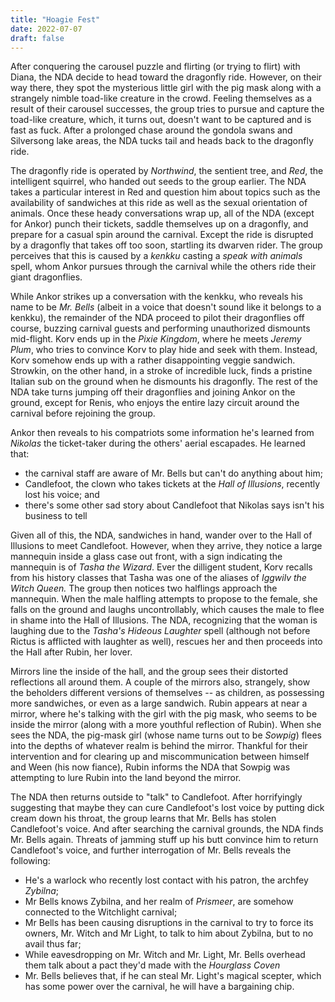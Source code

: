 ```yaml
---
title: "Hoagie Fest"
date: 2022-07-07
draft: false
---
```


After conquering the carousel puzzle and flirting (or trying to flirt) with Diana, the NDA decide to head toward the dragonfly ride. However, on their way there, they spot the mysterious little girl with the pig mask along with a strangely nimble toad-like creature in the crowd. Feeling themselves as a result of their carousel successes, the group tries to pursue and capture the toad-like creature, which, it turns out, doesn't want to be captured and is fast as fuck. After a prolonged chase around the gondola swans and Silversong lake areas, the NDA tucks tail and heads back to the dragonfly ride.

The dragonfly ride is operated by *Northwind*, the sentient tree, and *Red*, the intelligent squirrel, who handed out seeds to the group earlier. The NDA takes a particular interest in Red and question him about topics such as the availability of sandwiches at this ride as well as the sexual orientation of animals. Once these heady conversations wrap up, all of the NDA (except for Ankor) punch their tickets, saddle themselves up on a dragonfly, and prepare for a casual spin around the carnival. Except the ride is disrupted by a dragonfly that takes off too soon, startling its dwarven rider. The group perceives that this is caused by a *kenkku* casting a *speak with animals* spell, whom Ankor pursues through the carnival while the others ride their giant dragonflies.

While Ankor strikes up a conversation with the kenkku, who reveals his name to be *Mr. Bells* (albeit in a voice that doesn't sound like it belongs to a kenkku), the remainder of the NDA proceed to pilot their dragonflies off course, buzzing carnival guests and performing unauthorized dismounts mid-flight. Korv ends up in the *Pixie Kingdom*, where he meets *Jeremy Plum*, who tries to convince Korv to play hide and seek with them. Instead, Korv somehow ends up with a rather disappointing veggie sandwich. Strowkin, on the other hand, in a stroke of incredible luck, finds a pristine Italian sub on the ground when he dismounts his dragonfly. The rest of the NDA take turns jumping off their dragonflies and joining Ankor on the ground, except for Renis, who enjoys the entire lazy circuit around the carnival before rejoining the group.

Ankor then reveals to his compatriots some information he's learned from *Nikolas* the ticket-taker during the others' aerial escapades. He learned that:

- the carnival staff are aware of Mr. Bells but can't do anything about him;
- Candlefoot, the clown who takes tickets at the *Hall of Illusions*, recently lost his voice; and
- there's some other sad story about Candlefoot that Nikolas says isn't his business to tell

Given all of this, the NDA, sandwiches in hand, wander over to the Hall of Illusions to meet Candlefoot. However, when they arrive, they notice a large mannequin inside a glass case out front, with a sign indicating the mannequin is of *Tasha the Wizard*. Ever the dilligent student, Korv recalls from his history classes that Tasha was one of the aliases of *Iggwilv the Witch Queen.* The group then notices two halflings approach the mannequin. When the male halfling attempts to propose to the female, she falls on the ground and laughs uncontrollably, which causes the male to flee in shame into the Hall of Illusions. The NDA, recognizing that the woman is laughing due to the *Tasha's Hideous Laughter* spell (although not before Rictus is afflicted with laughter as well), rescues her and then proceeds into the Hall after Rubin, her lover.

Mirrors line the inside of the hall, and the group sees their distorted reflections all around them. A couple of the mirrors also, strangely, show the beholders different versions of themselves -- as children, as possessing more sandwiches, or even as a large sandwich. Rubin appears at near a mirror, where he's talking with the girl with the pig mask, who seems to be inside the mirror (along with a more youthful reflection of Rubin). When she sees the NDA, the pig-mask girl (whose name turns out to be *Sowpig*) flees into the depths of whatever realm is behind the mirror. Thankful for their intervention and for clearing up and miscommunication between himself and Ween (his now fiance), Rubin informs the NDA that Sowpig was attempting to lure Rubin into the land beyond the mirror.

The NDA then returns outside to "talk" to Candlefoot. After horrifyingly suggesting that maybe they can cure Candlefoot's lost voice by putting dick cream down his throat, the group learns that Mr. Bells has stolen Candlefoot's voice. And after searching the carnival grounds, the NDA finds Mr. Bells again. Threats of jamming stuff up his butt convince him to return Candlefoot's voice, and further interrogation of Mr. Bells reveals the following:

- He's a warlock who recently lost contact with his patron, the archfey *Zybilna*;
- Mr Bells knows Zybilna, and her realm of *Prismeer*, are somehow connected to the Witchlight carnival;
- Mr Bells has been causing disruptions in the carnival to try to force its owners, Mr. Witch and Mr Light, to talk to him about Zybilna, but to no avail thus far;
- While eavesdropping on Mr. Witch and Mr. Light, Mr. Bells overhead them talk about a pact they'd made with the *Hourglass Coven*
- Mr. Bells believes that, if he can steal Mr. Light's magical scepter, which has some power over the carnival, he will have a bargaining chip.

